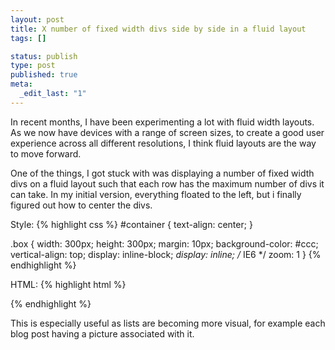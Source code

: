 ```yaml
--- 
layout: post
title: X number of fixed width divs side by side in a fluid layout
tags: []

status: publish
type: post
published: true
meta: 
  _edit_last: "1"
---
```

In recent months, I have been experimenting a lot with fluid width layouts. As we now have devices with a range of screen sizes, to create a good user experience across all different resolutions, I think fluid layouts are the way to move forward.

One of the things, I got stuck with was displaying a number of fixed width divs on a fluid layout such that each row has the maximum number of divs it can take. In my initial version, everything floated to the left, but i finally figured out how to center the divs.

Style:
{% highlight css %}
#container {
    text-align: center;
}

.box {
    width: 300px;
    height: 300px;
    margin: 10px;
    background-color: #ccc;
    vertical-align: top;
    display: inline-block;
    *display: inline; /* IE6 */
    zoom: 1
}
{% endhighlight %}

HTML:
{% highlight html %}
<div id="container">
    <div class="box"></div>
    <div class="box"></div>
    <div class="box"></div>
    <div class="box"></div>
    <div class="box"></div>
    <div class="box"></div>
    <div class="box"></div>
    <div class="box"></div>
</div>
{% endhighlight %}

This is especially useful as lists are becoming more visual, for example each blog post having a picture associated with it.
